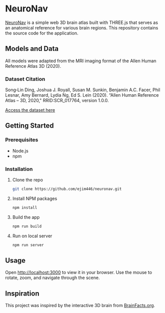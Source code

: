 # NeuroNav

[NeuroNav](https://neuronav.netlify.app/) is a simple web 3D brain atlas built with THREE.js that serves as an anatomical reference for various brain regions. This repository contains the source code for the application.

## Models and Data

All models were adapted from the MRI imaging format of the Allen Human Reference Atlas 3D (2020).

### Dataset Citation

Song‐Lin Ding, Joshua J. Royall, Susan M. Sunkin, Benjamin A.C. Facer, Phil Lesnar, Amy Bernard, Lydia Ng, Ed S. Lein (2020). “Allen Human Reference Atlas – 3D, 2020," RRID:SCR_017764, version 1.0.0.

[Access the dataset here](https://download.alleninstitute.org/informatics-archive/allen_human_reference_atlas_3d_2020/version_1/)

## Getting Started

### Prerequisites

- Node.js
- npm

### Installation

1. Clone the repo
   ```sh
   git clone https://github.com/ejim446/neuronav.git
   ```
2. Install NPM packages
   ```sh
   npm install
   ```
3. Build the app
   ```sh
   npm run build
   ```
4. Run on local server
   ```sh
   npm run server
   ``````

## Usage

Open [http://localhost:3000](http://localhost:3000) to view it in your browser. Use the mouse to rotate, zoom, and navigate through the scene.

## Inspiration

This project was inspired by the interactive 3D brain from [BrainFacts.org](https://www.brainfacts.org/3d-brain#intro=true).
